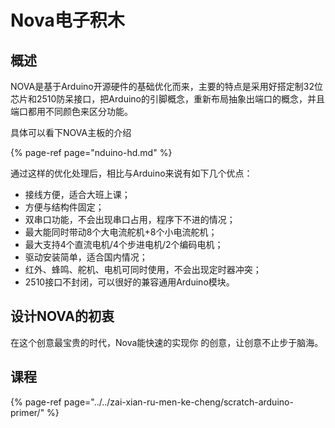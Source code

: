 # Nova电子积木

## 概述

NOVA是基于Arduino开源硬件的基础优化而来，主要的特点是采用好搭定制32位芯片和2510防呆接口，把Arduino的引脚概念，重新布局抽象出端口的概念，并且端口都用不同颜色来区分功能。

具体可以看下NOVA主板的介绍

{% page-ref page="nduino-hd.md" %}

通过这样的优化处理后，相比与Arduino来说有如下几个优点：

* 接线方便，适合大班上课；
* 方便与结构件固定；
* 双串口功能，不会出现串口占用，程序下不进的情况；
* 最大能同时带动8个大电流舵机+8个小电流舵机；
* 最大支持4个直流电机/4个步进电机/2个编码电机；
* 驱动安装简单，适合国内情况；
* 红外、蜂鸣、舵机、电机可同时使用，不会出现定时器冲突；
* 2510接口不封闭，可以很好的兼容通用Arduino模块。

## 设计NOVA的初衷

在这个创意最宝贵的时代，Nova能快速的实现你 的创意，让创意不止步于脑海。

## 课程

{% page-ref page="../../zai-xian-ru-men-ke-cheng/scratch-arduino-primer/" %}

